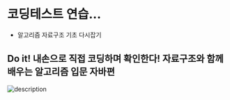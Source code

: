 # 코딩테스트 연습...
* 알고리즘 자료구조 기초 다시잡기
## Do it! 내손으로 직접 코딩하며 확인한다! 자료구조와 함께 배우는 알고리즘 입문 자바편
![description](https://encrypted-tbn0.gstatic.com/images?q=tbn:ANd9GcTWeMGIpEzPsrw3jJAM4YIFneEaHus5mV-FmoLPF1Jt0FTyyxtn5aF3cwRmkpAceDcVL5P3Agu9&usqp=CAc)
